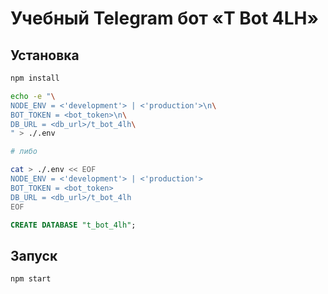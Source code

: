 # Учебный Telegram бот «T Bot 4LH»

## Установка

```bash
npm install

echo -e "\
NODE_ENV = <'development'> | <'production'>\n\
BOT_TOKEN = <bot_token>\n\
DB_URL = <db_url>/t_bot_4lh\
" > ./.env

# либо

cat > ./.env << EOF
NODE_ENV = <'development'> | <'production'>
BOT_TOKEN = <bot_token>
DB_URL = <db_url>/t_bot_4lh
EOF
```

```sql
CREATE DATABASE "t_bot_4lh";
```

## Запуск

```bash
npm start
```

